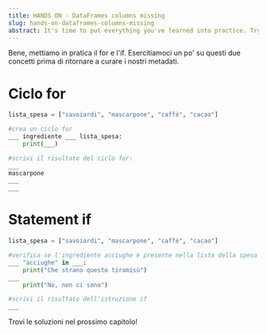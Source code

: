 ```yaml
---
title: HANDS ON - DataFrames columns missing
slug: hands-on-dataframes-columns-missing
abstract: It's time to put everything you've learned into practice. Try to correctly complete this code!
---
```


Bene, mettiamo in pratica il for e l'if. Esercitiamoci un po' su questi due concetti prima di ritornare a curare i nostri metadati.


# Ciclo for
```python
lista_spesa = ["savoiardi", "mascarpone", "caffè", "cacao"]

#crea un ciclo for
___ ingrediente ___ lista_spesa:
    print(___)

#scrivi il risultato del ciclo for:
___ 
mascarpone
___ 
___ 
```

# Statement if
```python
lista_spesa = ["savoiardi", "mascarpone", "caffè", "cacao"]

#verifica se l'ingrediente acciughe è presente nella lista della spesa
___ "acciughe" in ___:
    print("Che strano questo tiramisù")
___ 
    print("No, non ci sono")

#scrivi il risultato dell'istruzione if
___
```

Trovi le soluzioni nel prossimo capitolo!